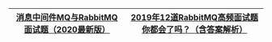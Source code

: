 
 [消息中间件MQ与RabbitMQ面试题（2020最新版）](https://thinkwon.blog.csdn.net/article/details/104588612)|[2019年12道RabbitMQ高频面试题你都会了吗？（含答案解析）](https://mp.weixin.qq.com/s?__biz=MzIwNjg4MzY4NA==&mid=2247484076&idx=1&sn=08d53ffff4ace50bc63bf990424f52fe&chksm=971b9ca7a06c15b15a8c362927078e49aa6eb13c3d6de8acdb52c2b212e2b65f4b93167bc60d&scene=21#wechat_redirect)|
---|---|
